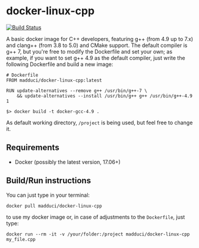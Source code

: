 # docker-linux-cpp

[![Build Status](https://travis-ci.org/madduci/docker-linux-cpp.svg?branch=master)](https://travis-ci.org/madduci/docker-linux-cpp)

A basic docker image for C++ developers, featuring g++ (from 4.9 up to 7.x) and clang++ (from 3.8 to 5.0) and CMake support. The default compiler is g++ 7, but you're free to modify the Dockerfile and set your own; as example, if you want to set g++ 4.9 as the default compiler, just write the following Dockerfile and build a new image:

```
# Dockerfile
FROM madduci/docker-linux-cpp:latest

RUN update-alternatives --remove g++ /usr/bin/g++-7 \
    && update-alternatives --install /usr/bin/g++ g++ /usr/bin/g++-4.9 1
```

```
$> docker build -t docker-gcc-4.9 .
```

As default working directory, `/project` is being used, but feel free to change it.

## Requirements

* Docker (possibly the latest version, 17.06+)

## Build/Run instructions

You can just type in your terminal:

`docker pull madduci/docker-linux-cpp`

to use my docker image or, in case of adjustments to the `Dockerfile`, just type:

`docker run --rm -it -v /your/folder:/project madduci/docker-linux-cpp my_file.cpp` 
